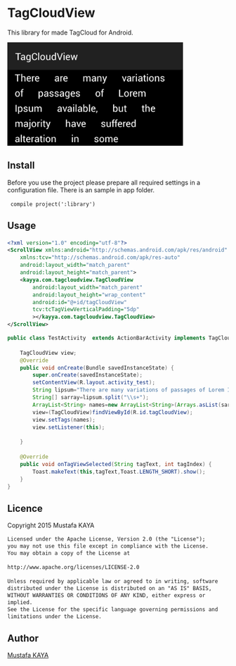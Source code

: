 TagCloudView
==============
This library for made TagCloud for Android.

<img src="https://raw.githubusercontent.com/mustafakayya/TagCloudView/master/app/src/main/res/drawable/sample.png" width="400px" height="235px" />

Install
--------------

Before you use the project please prepare all required settings in a configuration file.
There is an sample in app folder.

<code> compile project(':library')</code>


Usage
--------------


```xml
<?xml version="1.0" encoding="utf-8"?>
<ScrollView xmlns:android="http://schemas.android.com/apk/res/android"
    xmlns:tcv="http://schemas.android.com/apk/res-auto"
    android:layout_width="match_parent"
    android:layout_height="match_parent">
    <kayya.com.tagcloudview.TagCloudView
        android:layout_width="match_parent"
        android:layout_height="wrap_content"
        android:id="@+id/tagCloudView"
        tcv:tcTagViewVerticalPadding="5dp"
        ></kayya.com.tagcloudview.TagCloudView>
</ScrollView>
```

```java
public class TestActivity  extends ActionBarActivity implements TagCloudViewListener{

    TagCloudView view;
    @Override
    public void onCreate(Bundle savedInstanceState) {
        super.onCreate(savedInstanceState);
        setContentView(R.layout.activity_test);
        String lipsum="There are many variations of passages of Lorem Ipsum available, but the majority have suffered alteration in some";
        String[] sarray=lipsum.split("\\s+");
        ArrayList<String> names=new ArrayList<String>(Arrays.asList(sarray));
        view=(TagCloudView)findViewById(R.id.tagCloudView);
        view.setTags(names);
        view.setListener(this);

    }

    @Override
    public void onTagViewSelected(String tagText, int tagIndex) {
        Toast.makeText(this,tagText,Toast.LENGTH_SHORT).show();
    }
}
```



Licence
--------------
Copyright 2015 Mustafa KAYA

    Licensed under the Apache License, Version 2.0 (the "License");
    you may not use this file except in compliance with the License.
    You may obtain a copy of the License at

    http://www.apache.org/licenses/LICENSE-2.0

    Unless required by applicable law or agreed to in writing, software
    distributed under the License is distributed on an "AS IS" BASIS,
    WITHOUT WARRANTIES OR CONDITIONS OF ANY KIND, either express or implied.
    See the License for the specific language governing permissions and
    limitations under the License.

Author
--------------
[Mustafa KAYA](https://github.com/mustafakayya)
